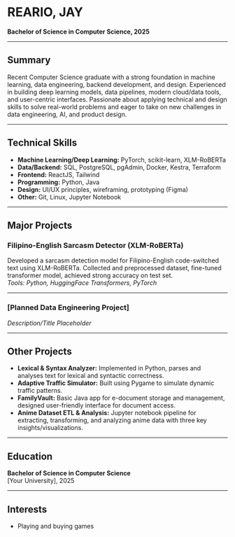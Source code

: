 # REARIO, JAY
**Bachelor of Science in Computer Science, 2025**  

---

## Summary
Recent Computer Science graduate with a strong foundation in machine learning, data engineering, backend development, and design. Experienced in building deep learning models, data pipelines, modern cloud/data tools, and user-centric interfaces. Passionate about applying technical and design skills to solve real-world problems and eager to take on new challenges in data engineering, AI, and product design.

---

## Technical Skills
- **Machine Learning/Deep Learning:** PyTorch, scikit-learn, XLM-RoBERTa
- **Data/Backend:** SQL, PostgreSQL, pgAdmin, Docker, Kestra, Terraform
- **Frontend:** ReactJS, Tailwind
- **Programming:** Python, Java
- **Design:** UI/UX principles, wireframing, prototyping (Figma)
- **Other:** Git, Linux, Jupyter Notebook

---

## Major Projects

### Filipino-English Sarcasm Detector (XLM-RoBERTa)
Developed a sarcasm detection model for Filipino-English code-switched text using XLM-RoBERTa. Collected and preprocessed dataset, fine-tuned transformer model, achieved strong accuracy on test set.  
*Tools: Python, HuggingFace Transformers, PyTorch*

---

### [Planned Data Engineering Project]  
*Description/Title Placeholder*  

---

## Other Projects

- **Lexical & Syntax Analyzer:** Implemented in Python, parses and analyses text for lexical and syntactic correctness.
- **Adaptive Traffic Simulator:** Built using Pygame to simulate dynamic traffic patterns.
- **FamilyVault:** Basic Java app for e-document storage and management, designed user-friendly interface for document access.
- **Anime Dataset ETL & Analysis:** Jupyter notebook pipeline for extracting, transforming, and analyzing anime data with three key insights/visualizations.

---

## Education
**Bachelor of Science in Computer Science**  
[Your University], 2025

---

## Interests
- Playing and buying games
